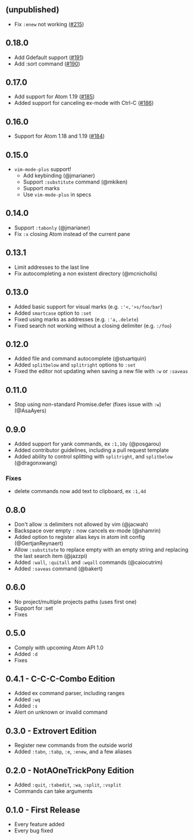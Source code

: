 ## (unpublished)

* Fix `:enew` not working ([#215](https://github.com/lloeki/ex-mode/pull/215))

## 0.18.0

* Add Gdefault support ([#191](https://github.com/lloeki/ex-mode/pull/191))
* Add :sort command ([#190](https://github.com/lloeki/ex-mode/pull/190))

## 0.17.0

* Add support for Atom 1.19 ([#185](https://github.com/lloeki/ex-mode/pull/185))
* Added support for canceling ex-mode with Ctrl-C ([#186](https://github.com/lloeki/ex-mode/pull/186))

## 0.16.0

* Support for Atom 1.18 and 1.19 ([#184](https://github.com/lloeki/ex-mode/pull/184))

## 0.15.0
* `vim-mode-plus` support!
  - Add keybinding (@jmarianer)
  - Support `:substitute` command (@mkiken)
  - Support marks
  - Use `vim-mode-plus` in specs

## 0.14.0
* Support `:tabonly` (@jmarianer)
* Fix `:x` closing Atom instead of the current pane

## 0.13.1
* Limit addresses to the last line
* Fix autocompleting a non existent directory (@mcnicholls)

## 0.13.0
* Added basic support for visual marks (e.g. `:'<,'>s/foo/bar`)
* Added `smartcase` option to `:set`
* Fixed using marks as addresses (e.g. `:'a,.delete`)
* Fixed search not working without a closing delimiter (e.g. `:/foo`)

## 0.12.0
* Added file and command autocomplete (@stuartquin)
* Added `splitbelow` and `splitright` options to `:set`
* Fixed the editor not updating when saving a new file with `:w` or `:saveas`

## 0.11.0

* Stop using non-standard Promise.defer (fixes issue with `:w`) (@AsaAyers)

## 0.9.0

* Added support for yank commands, ex `:1,10y` (@posgarou)
* Added contributor guidelines, including a pull request template
* Added ability to control splitting with `splitright`, and `splitbelow` (@dragonxwang)

### Fixes

* delete commands now add text to clipboard, ex `:1,4d`

## 0.8.0
* Don't allow :s delimiters not allowed by vim (@jacwah)
* Backspace over empty `:` now cancels ex-mode (@shamrin)
* Added option to register alias keys in atom init config (@GertjanReynaert)
* Allow `:substitute` to replace empty with an empty string and replacing the last search item (@jazzpi)
* Added `:wall`, `:quitall` and `:wqall` commands (@caiocutrim)
* Added `:saveas` command (@bakert)

## 0.6.0
* No project/multiple projects paths (uses first one)
* Support for :set
* Fixes

## 0.5.0
* Comply with upcoming Atom API 1.0
* Added `:d`
* Fixes

## 0.4.1 - C-C-C-Combo Edition
* Added ex command parser, including ranges
* Added `:wq`
* Added `:s`
* Alert on unknown or invalid command

## 0.3.0 - Extrovert Edition
* Register new commands from the outside world
* Added `:tabn`, `:tabp`, `:e`, `:enew`, and a few aliases

## 0.2.0 - NotAOneTrickPony Edition
* Added `:quit`, `:tabedit`, `:wa`, `:split`, `:vsplit`
* Commands can take arguments

## 0.1.0 - First Release
* Every feature added
* Every bug fixed
